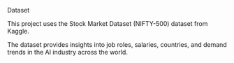 Dataset

This project uses the Stock Market Dataset (NIFTY-500) dataset from Kaggle.

The dataset provides insights into job roles, salaries, countries, and demand trends in the AI industry across the world.
